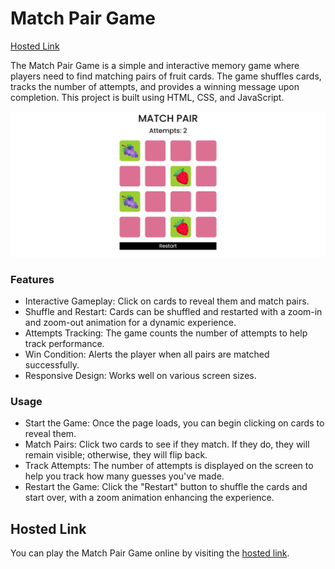 # Match Pair Game
[Hosted Link]()

The Match Pair Game is a simple and interactive memory game where players need to find matching pairs of fruit cards. The game shuffles cards, tracks the number of attempts, and provides a winning message upon completion. This project is built using HTML, CSS, and JavaScript.

![Match Pair](./Fruits/Fruit-Game.png)

### Features
- Interactive Gameplay: Click on cards to reveal them and match pairs.
- Shuffle and Restart: Cards can be shuffled and restarted with a zoom-in and zoom-out animation for a dynamic experience.
- Attempts Tracking: The game counts the number of attempts to help track performance.
- Win Condition: Alerts the player when all pairs are matched successfully.
- Responsive Design: Works well on various screen sizes.

### Usage
- Start the Game: Once the page loads, you can begin clicking on cards to reveal them.
- Match Pairs: Click two cards to see if they match. If they do, they will remain visible; otherwise, they will flip back.
- Track Attempts: The number of attempts is displayed on the screen to help you track how many guesses you've made.
- Restart the Game: Click the "Restart" button to shuffle the cards and start over, with a zoom animation enhancing the experience.

## Hosted Link

You can play the Match Pair Game online by visiting the [hosted link]().
